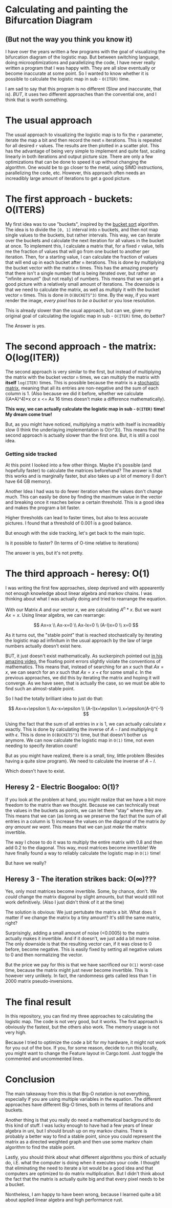 # Calculating and painting the Bifurcation Diagram

## (But not the way you think you know it)

I have over the years written a few programs with the goal of visualizing the bifurcation diagram of the logistic map.
But between switching language, doing microoptimizations and parallelizing the code, I have never
really written a program that I was happy with. They are all slow eventually or become
inaccurate at some point. So I wanted to know whether it is possible to calculate the logistic map in
sub - `O(ITER)` time.

I am sad to say that this program is no different (Slow and inaccurate, that is).
_BUT_, it uses two different approaches than the convential one, and I think that is worth
something.

# The usual approach

The usual approach to visualizing the logistic map is to fix the `r` parameter, iterate the map a bit
and then record the next `n` iterations. This is repeated for all desired `r` values. The results
are then plotted in a scatter plot. This has the advantage of being very simple to implement and
quite fast, scaling linearly in both iterations and output picture size. There are only a few optimizations
that can be done to speed it up without changing the algorithm. One would be to go closer to the
metal, using SIMD instructions, parallelizing the code, etc.
However, this approach often needs an increadibly large amount of iterations to get a good picture.

# The first approach - buckets: O(ITERS)

My first idea was to use "buckets", inspired by the [bucket sort](https://en.wikipedia.org/wiki/Bucket_sort) algorithm.
The idea is to divide the `[0, 1]` interval into `n` buckets, and then not map single values to the buckets,
but rather intervals. This way, we can iterate over the buckets and calculate the next iteration for all
values in the bucket at once.
To implement this, I calculate a matrix that, for a fixed `r` value, tells me the fraction of values that will
go from one bucket to another per iteration. Then, for a starting value, I can calculate the fraction of values
that will end up in each bucket after `n` iterations. This is done by multiplying the bucket vector with the
matrix `n` times. This has the amazing property that there isn't a single number that is being iterated over,
but rather an "infinite amount" (but not really) of numbers. This means that we can get a good picture with
a relatively small amount of iterations. The downside is that we need to calculate the matrix, as well as
multiply it with the bucket vector `n` times. This is done in `O(BUCKETS^3)` time.
By the way, if you want render the image, _every pixel has to be a bucket_ or you lose resolution.

This is already slower than the usual approach, but can we, given my original goal of calculating the logistic
map in sub - `O(ITER)` time, do better?

The Answer is yes.

# The second approach - the matrix: O(log(ITER))

The second approach is very similar to the first, but instead of multiplying the matrix with the bucket vector
`n` times, we can multiply the matrix with **itself** `log(ITER)` times. This is possible because the matrix
is a [stochastic matrix](https://en.wikipedia.org/wiki/Stochastic_matrix), meaning that all its entries are
non-negative and the sum of each column is 1. (Also because we did it before, whether we calculate ((A\*A)^4)\*x
or x <= Ax 16 times doesn't make a difference mathematically).

**This way, we can actually calculate the logistic map in sub - `O(ITER)` time! My dream come true!**

But, as you might have noticed, multiplying a matrix with itself is increadibly slow (I think the underlaying implementation is O(n^3)). This means that the second approach is actually slower than the first one. But, it is still a cool idea.

### Getting side tracked

At this point I looked into a few other things. Maybe it's possible (and hopefully faster) to calculate the matrices
beforehand? The answer is that this works and is marginally faster, but also takes up a lot of memory (I don't have 64 GB memory).

Another Idea I had was to do fewer iteration when the values don't change much. This can easily be done by finding the
maximum value in the vector and breaking once it reaches below a certain threshold. This is a good idea and makes the
program a bit faster.

Higher thresholds can lead to faster times, but also to less accurate pictures. I found that a threshold of 0.001 is a
good balance.

But enough with the side tracking, let's get back to the main topic.

Is it possible to faster? (In terms of O-time relative to iterations)

The answer is yes, but it's not pretty.

# The third approach - heresy: O(1)

I was writing the first few approaches, sleep deprived and with appearently not enough knowledge about linear algebra
and markov chains. I was thinking about what I was actually doing and tried to rearrange the equation.

With our Matrix $A$ and our vector $x$, we are calculating $A^n*x$. But we want $Ax=x$. Using linear algebra, we can
rearrange:

$$
Ax=x \\
Ax-x=0 \\
Ax-Ix=0 \\
(A-I)x=0 \\
x=0
$$

As it turns out, the "stable point" that is reached stochastically by iterating the logistic map ad infinitum in the
usual approach by the law of large numbers actually doesn't exist here.

BUT, it just doesn't exist mathematically. As suckerpinch pointed out [in his amazing video](https://www.youtube.com/watch?v=Ae9EKCyI1xU), the floating point errors slightly violate the conventions of mathematics. This means that, instead of searching for an $x$ such that $Ax=x$, we can search for an $x$ such that $Ax=x+\epsilon$ for some small $\epsilon$. In the previous approaches, we did this by iterating the matrix and hoping it will converge. As we have seen, that is actually the case, so we must be able to find such an almost-stable point.

So I had the totally brilliant idea to just do that:

$$
Ax=x+\epsilon \\
Ax-x=\epsilon \\
(A-I)x=\epsilon \\
x=\epsilon(A-I)^{-1}
$$

Using the fact that the sum of all entries in $x$ is 1, we can actually calculate $x$ exactly. This is done by
calculating the inverse of $A-I$ and multiplying it with $\epsilon$. This is done in `O(BUCKETS^3)` time, but that doesn't bother us anymore. We can now calculate the logistic map in `O(1)` time, not even needing to specify iteration count!

But as you might have realized, there is a small, tiny, little problem (Besides having a quite slow program). We need to calculate the inverse of $A-I$.

Which doesn't have to exist.

## Heresy 2 - Electric Boogaloo: O(1)?

If you look at the problem at hand, you might realize that we have a bit more freedom to the matrix than we thought.
Because we can technically treat the values in the buckets as points, we can let them "stay" where they are. This
means that we can (as lonng as we preserve the fact that the sum of all entries in a column is 1) increase the values
on the diagonal of the matrix _by any amount we want_. This means that we can just _make_ the matrix invertible.

The way I chose to do it was to multiply the entire matrix with $0.8$ and then add $0.2$ to the diagonal. This way,
most matrices become invertible! We have finally found a way to reliably calculate the logistic map in `O(1)` time!

But have we really?

## Heresy 3 - The iteration strikes back: O($\infty$)???

Yes, only most matrices become invertible. Some, by chance, don't. We _could_ change the matrix diagonal by slight amounts, but that would still not work definitively. (Also I just didn't think of it at the time)

The solution is obvious: We just pertubate the matrix a bit. What does it matter if we change the matrix by a tiny amount? It's still the same matrix, right?

Surprisingly, adding a small amount of noise (<0.0005) to the matrix actually makes it invertible. And if it doesn't,
we just add a bit more noise.
The only downside is that the resulting vector can, if it was close to 0 before, become negative. This is easily fixed by setting all negative values to 0 and then normalizing the vector.

But the price we pay for this is that we have sacrificed our `O(1)` worst-case time, because the matrix might just
never become invertible. This is however very unlikely. In fact, the randomness gets called less than 1 in 2000 matrix pseudo-inversions.

# The final result

In this repository, you can find my three approaches to calculating the logistic map. The code is not very good, but it
works. The first approach is obviously the fastest, but the others also work. The memory usage is not very high.

Because I tried to optimize the code a bit for my hardware, it might not work for you out of the box. If you, for some
reason, decide to run this locally, you might want to change the Feature layout in Cargo.toml. Just toggle the
commented and uncommented lines.

# Conclusion

The main takeaway from this is that Big-O notation is not everything, especially if you are using multiple variables in
the equation. The different approaches have different Big-O times, both in terms of iterations and buckets.

Another thing is that you really do need a mathematical background to do this kind of stuff. I was lucky enough to have
had a few years of linear algebra in uni, but I should brush up on my markov chains. There is probably a better way to find a stable point, since you could represent the matrix as a directed weighted graph and then use some markov chain algorithm to find the stable point.

Lastly, you should think about what different algorithms you think of actually do, i.E. what the computer is doing when
it executes your code. I thought that eliminating the need to iterate a lot would be a good idea and that computers are
optimized to do matrix multiplication. But I didn't think about the fact that the matrix is actually quite big and that
every pixel needs to be a bucket.

Nontheless, I am happy to have been wrong, because I learned quite a bit about applied linear algebra and high performance rust.
